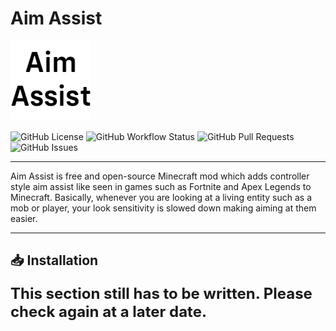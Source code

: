 # Aim Assist

<img src="src/main/resources/assets/aim-assist/icon.png" width="128">

![GitHub License](https://img.shields.io/github/license/YoArchh/AimAssist)
![GitHub Workflow Status](https://img.shields.io/github/actions/workflow/status/YoArchh/AimAssist/.github/workflows/build.yml)
![GitHub Pull Requests](https://img.shields.io/github/issues-pr/YoArchh/AimAssist)
![GitHub Issues](https://img.shields.io/github/issues/YoArchh/AimAssist)

---

Aim Assist is free and open-source Minecraft mod which adds controller style aim assist like seen in games such as Fortnite and Apex Legends to Minecraft. Basically, whenever you are looking at a living entity such as a mob or player, your look sensitivity is slowed down making aiming at them easier.

---

## 📥 Installation

<font size="5">**This section still has to be written. Please check again at a later date.**</font>